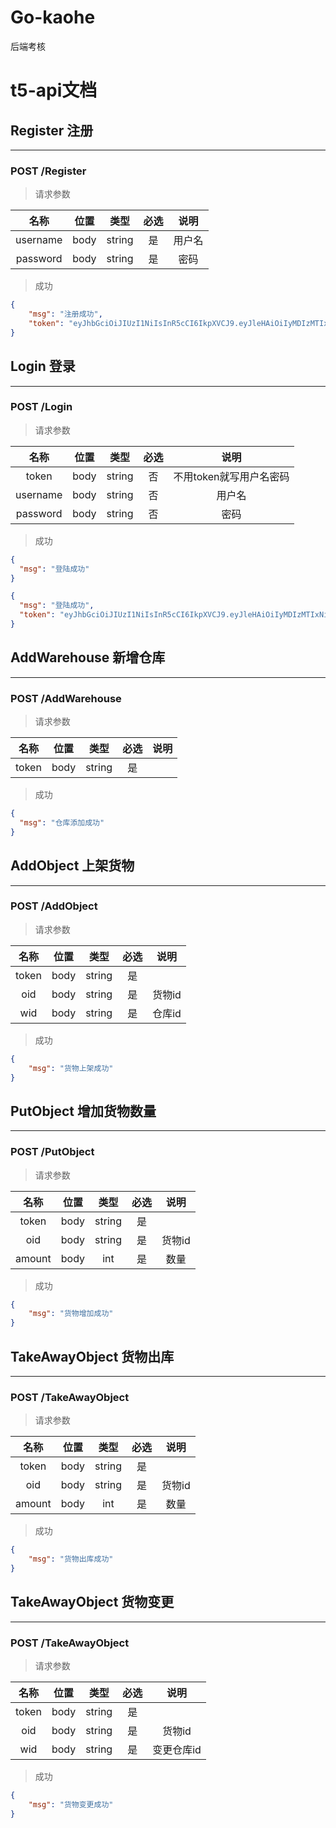 # Go-kaohe
后端考核

  
# t5-api文档   
     
## Register 注册

---
### POST /Register

> 请求参数

|    名称    |  位置  |   类型   | 必选  | 说明  |
|:--------:|:----:|:------:|:---:|:---:|
| username | body | string |  是  | 用户名 |
| password | body | string |  是  | 密码  |

> 成功
```json
{
	"msg": "注册成功",
	"token": "eyJhbGciOiJIUzI1NiIsInR5cCI6IkpXVCJ9.eyJleHAiOiIyMDIzMTIxNiIsImlzcyI6IiIsImp0aSI6IjEwMCJ9.b7354eb226beb2c369eae32bacd223b4a601f28158843022157686d81c6e68ba"
}
```

## Login 登录

---
### POST /Login

> 请求参数

|    名称    |  位置  |   类型   | 必选  |       说明       |
|:--------:|:----:|:------:|:---:|:--------------:|
|  token   | body | string |  否  | 不用token就写用户名密码 |
| username | body | string |  否  |      用户名       |
| password | body | string |  否  |       密码       |

> 成功
```json
{
  "msg": "登陆成功"
}
```
```json
{
  "msg": "登陆成功",
  "token": "eyJhbGciOiJIUzI1NiIsInR5cCI6IkpXVCJ9.eyJleHAiOiIyMDIzMTIxNiIsImlzcyI6InhpYW90ZTIiLCJqdGkiOiIxMDAifQ==.e607ae5a90f581a58fd29adfd3414940aae6e9e4fdcd838827d7ca011a89f393"
}
```

## AddWarehouse 新增仓库

---
### POST /AddWarehouse

> 请求参数

|  名称   |  位置  |   类型   | 必选  | 说明  |
|:-----:|:----:|:------:|:---:|:---:|
| token | body | string |  是  |     |

> 成功
```json
{
  "msg": "仓库添加成功"
}
```

## AddObject 上架货物

---
### POST /AddObject

> 请求参数

|  名称   |  位置  |   类型   | 必选  |  说明  |
|:-----:|:----:|:------:|:---:|:----:|
| token | body | string |  是  |      |
|  oid  | body | string |  是  | 货物id |
|  wid  | body | string |  是  | 仓库id |

> 成功
```json
{
	"msg": "货物上架成功"
}
```

## PutObject 增加货物数量

---
### POST /PutObject

> 请求参数

|   名称   |  位置  |   类型   | 必选  |  说明  |
|:------:|:----:|:------:|:---:|:----:|
| token  | body | string |  是  |      |
|  oid   | body | string |  是  | 货物id |
| amount | body |  int   |  是  |  数量  |

> 成功
```json
{
	"msg": "货物增加成功"
}
```

## TakeAwayObject 货物出库

---
### POST /TakeAwayObject

> 请求参数

|   名称   |  位置  |   类型   | 必选  |  说明  |
|:------:|:----:|:------:|:---:|:----:|
| token  | body | string |  是  |      |
|  oid   | body | string |  是  | 货物id |
| amount | body |  int   |  是  |  数量  |

> 成功
```json
{
	"msg": "货物出库成功"
}
```

## TakeAwayObject 货物变更

---
### POST /TakeAwayObject

> 请求参数

|  名称   |  位置  |   类型   | 必选  |   说明   |
|:-----:|:----:|:------:|:---:|:------:|
| token | body | string |  是  |        |
|  oid  | body | string |  是  |  货物id  |
|  wid  | body | string |  是  | 变更仓库id |

> 成功
```json
{
	"msg": "货物变更成功"
}
```